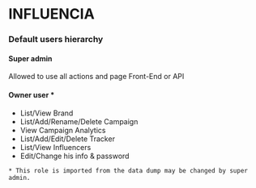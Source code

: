 # INFLUENCIA
### Default users hierarchy

#### Super admin

Allowed to use all actions and page Front-End or API

#### Owner user *
- List/View Brand
- List/Add/Rename/Delete Campaign
- View Campaign Analytics
- List/Add/Edit/Delete Tracker
- List/View Influencers
- Edit/Change his info & password

`* This role is imported from the data dump may be changed by super admin.`